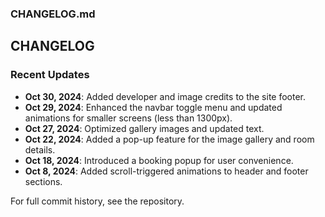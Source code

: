 
### CHANGELOG.md

## CHANGELOG

### Recent Updates
- **Oct 30, 2024**: Added developer and image credits to the site footer.
- **Oct 29, 2024**: Enhanced the navbar toggle menu and updated animations for smaller screens (less than 1300px).
- **Oct 27, 2024**: Optimized gallery images and updated text.
- **Oct 22, 2024**: Added a pop-up feature for the image gallery and room details.
- **Oct 18, 2024**: Introduced a booking popup for user convenience.
- **Oct 8, 2024**: Added scroll-triggered animations to header and footer sections.

For full commit history, see the repository.